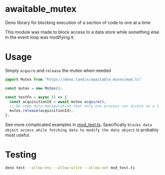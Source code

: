 # awaitable_mutex
Deno library for blocking execution of a section of code to one at a time

This module was made to block access to a data store while something else in the event loop was modifying it.


# Usage
Simply `acquire` and `release` the mutex when needed
```TypeScript
import Mutex from "https://deno.land/x/awaitable_mutex/mod.ts"

const mutex = new Mutex();

const testFn = async () => {
  const acquisitionId = await mutex.acquire();
  // Do some data manipulation that only one process can access at a time
  mutex.release(acquisitionId);
};
```

See more complicated examples in [mod_test.ts](./mod_test.ts). Specifically `blocks data object access while fetching data to modify the data object` is probably most useful.


# Testing
```Bash
deno test --allow-env --allow-write --allow-net mod_test.ts
```
